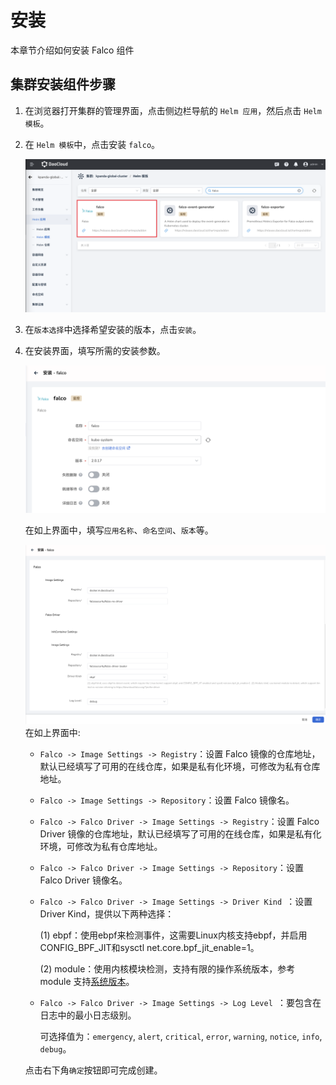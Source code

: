 # 安装

本章节介绍如何安装 Falco 组件

## 集群安装组件步骤

1. 在浏览器打开集群的管理界面，点击侧边栏导航的 `Helm 应用`，然后点击 `Helm 模板`。

2. 在 `Helm 模板`中，点击安装 `falco`。

   ![falco_helm-1](../../images/falco-install-1.png)

3. 在`版本选择`中选择希望安装的版本，点击`安装`。

4. 在安装界面，填写所需的安装参数。

   ![falco_helm-2](../../images/falco-install-2.png)

   在如上界面中，填写`应用名称`、`命名空间`、`版本`等。

   ![falco_helm-3](../../images/falco-install-3.png)
   在如上界面中:

   - `Falco -> Image Settings -> Registry`：设置 Falco 镜像的仓库地址，默认已经填写了可用的在线仓库，如果是私有化环境，可修改为私有仓库地址。

   - `Falco -> Image Settings -> Repository`：设置 Falco 镜像名。

   - `Falco -> Falco Driver -> Image Settings -> Registry`：设置 Falco Driver 镜像的仓库地址，默认已经填写了可用的在线仓库，如果是私有化环境，可修改为私有仓库地址。

   - `Falco -> Falco Driver -> Image Settings -> Repository`：设置 Falco Driver 镜像名。

   - `Falco -> Falco Driver -> Image Settings -> Driver Kind `：设置 Driver Kind，提供以下两种选择：

     (1) ebpf：使用ebpf来检测事件，这需要Linux内核支持ebpf，并启用CONFIG_BPF_JIT和sysctl net.core.bpf_jit_enable=1。
   
     (2) module：使用内核模块检测，支持有限的操作系统版本，参考 module 支持[系统版本](https://download.falco.org/?prefix=driver)。

   - `Falco -> Falco Driver -> Image Settings -> Log Level `：要包含在日志中的最小日志级别。

      可选择值为：`emergency`, `alert`, `critical`, `error`, `warning`, `notice`, `info`, `debug`。

   点击右下角`确定`按钮即可完成创建。